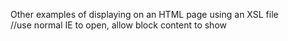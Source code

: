 Other examples of displaying on an HTML page using an XSL file<br>
//use normal IE to open, allow block content to show
